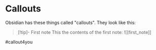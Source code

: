 # Callouts
Obsidian has these things called "callouts". They look like this:

> [!tip]- First note
> This the contents of the first note:
> ![[first_note]]

#callout4you